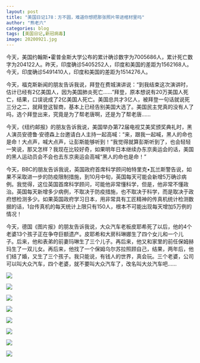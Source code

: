 ```yaml
---
layout: post
title: "美国日记178：方不圆，难道你想把那张照片带进棺材里吗"
author: "熊老六"
categories: blog
tags: [美国日记,新冠病毒]
image: 20200921.jpg
---
```

今天，美国约翰斯•霍普金斯大学公布的累计确诊数字为7005686人，累计死亡数字为204122人。昨天，印度确诊5405252人，印度和美国的差距为1562168人。今天，印度确诊5491410人，印度和美国的差距为1514276人。

今天，福克斯新闻的朋友告诉我说，拜登在费城演讲说：“到我结束这次演讲时，估计已经有2亿美国人，因为美国肺炎死亡……”拜登，原本想说有20万美国人死亡，结果，口误说成了2亿美国人死亡。美国总共才3亿人，被拜登一句话就说死三分之二，就拜登这智商，基本上已经告别美国大选了。美国民主党真的没有人了吗，选个拜登出来，究竟是为了帮老唐啊，还是为了帮老唐……

今天，《纽约邮报》的朋友告诉我说，美国举办第72届电视艾美奖颁奖典礼时，黑人演员安德鲁·安德森上台邀请白人主持一起高喊：“来，跟我一起喊，黑人的命也是命！大点声，喊大点声，让彭斯能够听到！”我觉得就算彭斯听到了，也会轻轻一笑说，那又怎样？我现在比较好奇，如果明年日本继续办东京奥运会的话，美国的黑人运动员会不会也去东京奥运会高喊“黑人的命也是命！”

今天，BBC的朋友告诉我说，英国政府首席科学顾问帕特里克•瓦兰斯警告说，如果不采取进一步的防疫限制措施，到10月中旬，英国每天可能会新增5万确诊病例。我觉得，这位英国首席科学顾问，可能他非常懂科学，但是，他非常不懂政治。英国每天新增多少病例，不取决于防疫措施，也不取决于科学，而是取决于政府想检测多少。如果英国政府学习日本，用非常具有工匠精神的传真机统计检测数据的话，1台传真机的每天统计上限只有150人，根本不可能出现每天增加5万例的情况！

今天，德国《图片报》的朋友告诉我说，大众汽车老板皮耶希死了以后，他的4个老婆13个孩子正在争夺巨额遗产。皮耶希和大房科琳娜生了四个女儿和一个儿子。后来，他和表弟的前妻玛琳生了三个儿子。再后来，他又和家里的前任保姆赫玛生了一双儿女。再后来，他找了一个保姆乌尔苏拉照顾自己，结果，两年后，他们结了婚，又生了三个孩子。我只能说，有钱人的世界，真会玩。三个老婆，公司可以叫大众汽车，四个老婆，就不要叫大众汽车了，改名叫大𠈌汽车吧……

![]({{site.url}}/assets/img/004iBqFSly1giyqa5v8zyj60u01e01ae02.jpg)  

![]({{site.url}}/assets/img/22.jpg)  

![]({{site.url}}/assets/img/33.jpg)  

![]({{site.url}}/assets/img/44.jpg)  

![]({{site.url}}/assets/img/55.jpg)  

![]({{site.url}}/assets/img/66.jpg)  

![]({{site.url}}/assets/img/77.jpg)  

![]({{site.url}}/assets/img/88.jpg)  